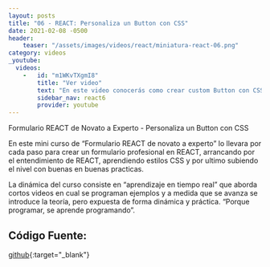 ```yaml
---
layout: posts
title: "06 - REACT: Personaliza un Button con CSS"
date: 2021-02-08 -0500
header:
    teaser: "/assets/images/videos/react/miniatura-react-06.png"
category: videos
_youtube: 
  videos:
    -   id: "m1WKvTXgmI8"
        title: "Ver video"
        text: "En este video conocerás como crear custom Button con CSS (personalizar un Button con CSS)" 
        sidebar_nav: react6
        provider: youtube
---
```


Formulario REACT de Novato a Experto - Personaliza un Button con CSS

En este mini curso de “Formulario REACT de novato a experto” lo llevara por cada paso para crear un formulario profesional en REACT, arrancando por el entendimiento de REACT, aprendiendo estilos CSS y por ultimo subiendo el nivel con buenas en buenas practicas.

La dinámica del curso consiste en “aprendizaje en tiempo real” que aborda cortos videos en cual se programan ejemplos y a medida que se avanza se introduce la teoría, pero expuesta de forma dinámica y práctica. “Porque programar, se aprende programando”.   


## Código Fuente:

[github](https://github.com/gonzaloperezbarrios/mi_formulario-react-0-100/tree/05-css-custom-button){:target="_blank"}
